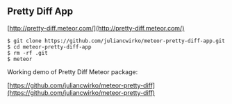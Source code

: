 ## Pretty Diff App

[http://pretty-diff.meteor.com/](http://pretty-diff.meteor.com/)

```
$ git clone https://github.com/juliancwirko/meteor-pretty-diff-app.git
$ cd meteor-pretty-diff-app
$ rm -rf .git
$ meteor
```

Working demo of Pretty Diff Meteor package:

[https://github.com/juliancwirko/meteor-pretty-diff](https://github.com/juliancwirko/meteor-pretty-diff)

